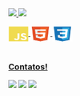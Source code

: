 <div> <a href="https://github.com/thomascsantos"> <img height="180em"
            src="https://github-readme-stats.vercel.app/api?username=thomascsantos&show_icons=true&theme=tokyonight&include_all_commits=true&count_private=true" />
        <img height="180em"
            src="https://github-readme-stats.vercel.app/api/top-langs/?username=thomascsantos&layout=compact&langs_count=6&theme=tokyonight" />
</div>
<div style="display: inline_block"><br> <img align="center" alt="Js" height="30" width="40"
        src="https://raw.githubusercontent.com/devicons/devicon/master/icons/javascript/javascript-plain.svg"> <img
        align="center" alt="HTML" height="30" width="40"
        src="https://raw.githubusercontent.com/devicons/devicon/master/icons/html5/html5-original.svg"> <img
        align="center" alt="CSS" height="30" width="40"
        src="https://raw.githubusercontent.com/devicons/devicon/master/icons/css3/css3-original.svg"> </div> <br> 
        
### Contatos!
<div>
  <a href="https://www.linkedin.com/in/thomas-santos-57b466211/" target="_blank"><img src="https://img.shields.io/badge/-LinkedIn-%230077B5?style=for-the-badge&logo=linkedin&logoColor=white" target="_blank"></a> 
   <a href = "mailto:thomascsantoss2@gmail.com"><img src="https://img.shields.io/badge/-Gmail-%23333?style=for-the-badge&logo=gmail&logoColor=white" target="_blank"></a>
  <a href="https://www.instagram.com/thomascsantos_/" target="_blank"><img src="https://img.shields.io/badge/-Instagram-%23E4405F?style=for-the-badge&logo=instagram&logoColor=white" target="_blank"></a>
        
</div>

